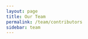 ```yaml
---
layout: page
title: Our Team
permalink: /team/contributors
sidebar: team
---
```

<!-- {% include section-navigation-tiles.html type="team" search=true %}
-->
